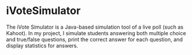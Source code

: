 # iVoteSimulator
The iVote Simulator is a Java-based simulation tool of a live poll (such as Kahoot). In my project, I simulate students answering both multiple choice and true/false questions, print the correct answer for each question, and display statistics for answers.
